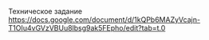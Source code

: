 Техническое задание
https://docs.google.com/document/d/1kQPb6MAZyVcajn-T1OIu4vGVzVBUu8lbsg9ak5FEpho/edit?tab=t.0
